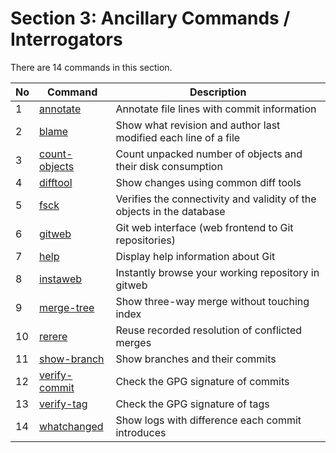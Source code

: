 Section 3: Ancillary Commands / Interrogators
===

There are 14 commands in this section. 

| No | Command | Description |
| -- | ------- | ----------- |
| 1 | [annotate](./annotate.md) | Annotate file lines with commit information |
| 2 | [blame](./blame.md) | Show what revision and author last modified each line of a file |
| 3 | [count-objects](./count-objects.md) | Count unpacked number of objects and their disk consumption |
| 4 | [difftool](./difftool.md) | Show changes using common diff tools |
| 5 | [fsck](./fsck.md) | Verifies the connectivity and validity of the objects in the database |
| 6 | [gitweb](./gitweb.md) | Git web interface (web frontend to Git repositories) |
| 7 | [help](./help.md) | Display help information about Git |
| 8 | [instaweb](./instaweb.md) | Instantly browse your working repository in gitweb |
| 9 | [merge-tree](./merge-tree.md) | Show three-way merge without touching index |
| 10 | [rerere](./rerere.md) | Reuse recorded resolution of conflicted merges |
| 11 | [show-branch](./show-branch.md) | Show branches and their commits |
| 12 | [verify-commit](./verify-commit.md) | Check the GPG signature of commits |
| 13 | [verify-tag](./verify-tag.md) | Check the GPG signature of tags |
| 14 | [whatchanged](./whatchanged.md) | Show logs with difference each commit introduces |

